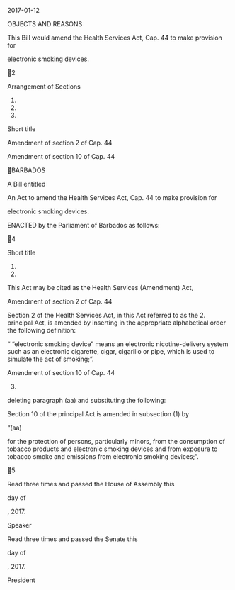 2017-01-12

OBJECTS AND REASONS

This Bill would amend the Health Services Act, Cap. 44 to make provision for

electronic smoking devices.

2

Arrangement of Sections

1.

2.

3.

Short title

Amendment of section 2 of Cap. 44

Amendment of section 10 of Cap. 44

BARBADOS

A Bill entitled

An Act to amend the Health Services Act, Cap. 44 to make provision for

electronic smoking devices.

ENACTED by the Parliament of Barbados as follows:

4

Short title

1.
2017.

This  Act  may  be  cited  as  the  Health  Services  (Amendment)  Act,

Amendment of section 2 of Cap. 44

Section 2 of the Health Services Act, in this Act referred to as the
2.
principal Act, is amended by inserting in the appropriate alphabetical order the
following definition:

“ “electronic smoking device” means an electronic nicotine-delivery
system  such  as  an  electronic  cigarette,  cigar,  cigarillo  or  pipe,
which is used to simulate the act of smoking;”.

Amendment of section 10 of Cap. 44

3.
deleting paragraph (aa) and substituting the following:

Section  10  of  the  principal  Act  is  amended  in  subsection  (1)  by

“(aa)

for the protection of persons, particularly minors, from the
consumption  of  tobacco  products  and  electronic  smoking
devices and from exposure to tobacco smoke and emissions
from electronic smoking devices;”.

5

Read three times and passed the House of Assembly this

day of

, 2017.

Speaker

Read three times and passed the Senate this

day of

, 2017.

President

